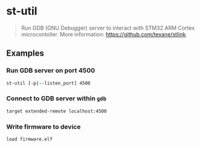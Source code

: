 # st-util

> Run GDB (GNU Debugger) server to interact with STM32 ARM Cortex microcontoller. More information: <https://github.com/texane/stlink>.

## Examples

### Run GDB server on port 4500

```bash
st-util [-p|--listen_port] 4500
```

### Connect to GDB server within `gdb`

```bash
target extended-remote localhost:4500
```

### Write firmware to device

```bash
load firmware.elf
```
